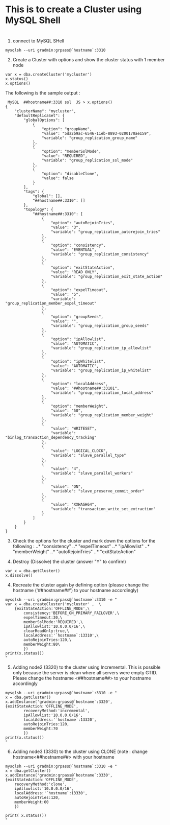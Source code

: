 # This is to create a Cluster using MySQL Shell
#
1. connect to MySQL SHell
```
mysqlsh --uri gradmin:grpass@`hostname`:3310 

```

2. Create a Cluster with options and show the cluster status with 1 member node
```
var x = dba.createCluster('mycluster')
x.status()
x.options()
```

The following is the sample output :
```
 MySQL  ##hostname##:3310 ssl  JS > x.options()
{
    "clusterName": "mycluster",
    "defaultReplicaSet": {
        "globalOptions": [
            {
                "option": "groupName",
                "value": "5da2b9ac-6546-11eb-8893-0200170ae159",
                "variable": "group_replication_group_name"
            },
            {
                "option": "memberSslMode",
                "value": "REQUIRED",
                "variable": "group_replication_ssl_mode"
            },
            {
                "option": "disableClone",
                "value": false
            }
        ],
        "tags": {
            "global": [],
            "##hostname##:3310": []
        },
        "topology": {
            "##hostname##:3310": [
                {
                    "option": "autoRejoinTries",
                    "value": "3",
                    "variable": "group_replication_autorejoin_tries"
                },
                {
                    "option": "consistency",
                    "value": "EVENTUAL",
                    "variable": "group_replication_consistency"
                },
                {
                    "option": "exitStateAction",
                    "value": "READ_ONLY",
                    "variable": "group_replication_exit_state_action"
                },
                {
                    "option": "expelTimeout",
                    "value": "5",
                    "variable": "group_replication_member_expel_timeout"
                },
                {
                    "option": "groupSeeds",
                    "value": "",
                    "variable": "group_replication_group_seeds"
                },
                {
                    "option": "ipAllowlist",
                    "value": "AUTOMATIC",
                    "variable": "group_replication_ip_allowlist"
                },
                {
                    "option": "ipWhitelist",
                    "value": "AUTOMATIC",
                    "variable": "group_replication_ip_whitelist"
                },
                {
                    "option": "localAddress",
                    "value": "##hostname##:33101",
                    "variable": "group_replication_local_address"
                },
                {
                    "option": "memberWeight",
                    "value": "50",
                    "variable": "group_replication_member_weight"
                },
                {
                    "value": "WRITESET",
                    "variable": "binlog_transaction_dependency_tracking"
                },
                {
                    "value": "LOGICAL_CLOCK",
                    "variable": "slave_parallel_type"
                },
                {
                    "value": "4",
                    "variable": "slave_parallel_workers"
                },
                {
                    "value": "ON",
                    "variable": "slave_preserve_commit_order"
                },
                {
                    "value": "XXHASH64",
                    "variable": "transaction_write_set_extraction"
                }
            ]
        }
    }
}
```

3. Check the options for the cluster and mark down the options for the following :
..* "consistency"
..* "expelTimeout"
..* "ipAllowlist"
..* "memberWeight"
..* "autoRejoinTries"
..* "exitStateAction"


3. Destroy (Dissolve) the cluster (answer "Y" to confirm)

```
var x = dba.getCluster()
x.dissolve()
```


4. Recreate the cluster again by defining option (please change the hostname ('##hostname##') to your hostname accordingly)
```
mysqlsh --uri gradmin:grpass@`hostname`:3310 -e " 
var x = dba.createCluster('mycluster' ,  \
	{exitStateAction:'OFFLINE_MODE',\
        consistency:'BEFORE_ON_PRIMARY_FAILOVER',\
        expelTimeout:30,\
        memberSslMode:'REQUIRED',\
        ipAllowlist:'10.0.0.0/16',\
        clearReadOnly:true,\
        localAddress:'`hostname`:13310',\
        autoRejoinTries:120,\
        memberWeight:80\
        })
print(x.status())
"

```


5. Adding node2 (3320) to the cluster using Incremental.   This is possible only because the server is clean where all servers were empty GTID.  Please change the hostname <##hostname##> to your hostname accordingly

```
mysqlsh --uri gradmin:grpass@`hostname`:3310 -e " 
x = dba.getCluster()
x.addInstance('gradmin:grpass@`hostname`:3320', {exitStateAction:'OFFLINE_MODE',
        recoveryMethod:'incremental',
        ipAllowlist:'10.0.0.0/16',
        localAddress:'`hostname`:13320',
        autoRejoinTries:120,
        memberWeight:70
        })
print(x.status())
"
```


6. Adding node3 (3330) to the cluster using CLONE (note : change hostname<##hostname##> with your hostname
```
mysqlsh --uri gradmin:grpass@`hostname`:3310 -e " 
x = dba.getCluster()
x.addInstance('gradmin:grpass@`hostname`:3330', {exitStateAction:'OFFLINE_MODE', 
	recoveryMethod:'clone', 
	ipAllowlist:'10.0.0.0/16',
	localAddress:'`hostname`:13330',
	autoRejoinTries:120,
	memberWeight:60
	})

print( x.status())
"
```

